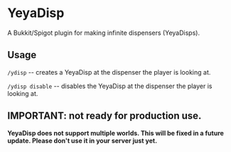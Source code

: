 # YeyaDisp

A Bukkit/Spigot plugin for making infinite dispensers (YeyaDisps).

## Usage

`/ydisp` -- creates a YeyaDisp at the dispenser the player is looking at.

`/ydisp disable` -- disables the YeyaDisp at the dispenser the player is looking at.

## IMPORTANT: not ready for production use.

**YeyaDisp does not support multiple worlds. This will be fixed in a future update. Please don't use it in your server just yet.**
